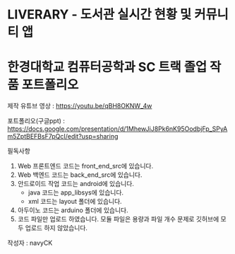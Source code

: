 # LIVERARY - 도서관 실시간 현황 및 커뮤니티 앱
# 한경대학교 컴퓨터공학과 SC 트랙 졸업 작품 포트폴리오

제작 유튜브 영상 : https://youtu.be/qBH8OKNW_4w

포트폴리오(구글ppt) : https://docs.google.com/presentation/d/1MhewJiJ8Pk6nK95OodbjFp_SPyAm5ZptBEFBsF7pQcI/edit?usp=sharing


필독사항
1. Web 프론트엔드 코드는 front_end_src에 있습니다.
2. Web 백엔드 코드는 back_end_src에 있습니다.
3. 안드로이드 작업 코드는 android에 있습니다. 
    - java 코드는 app_libsys에 있습니다.
    - xml 코드는 layout 폴더에 있습니다.
4. 아두이노 코드는 arduino 폴더에 있습니다.
5. 코드 파일만 업로드 하였습니다. 모듈 파일은 용량과 파일 개수 문제로 깃허브에 모두 업로드 하지 않았습니다.

작성자 : navyCK
